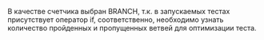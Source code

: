 В качестве счетчика выбран BRANCH, т.к. в запускаемых тестах присутствует оператор if, соответственно, необходимо узнать количество пройденных и пропущенных ветвей для оптимизации теста.